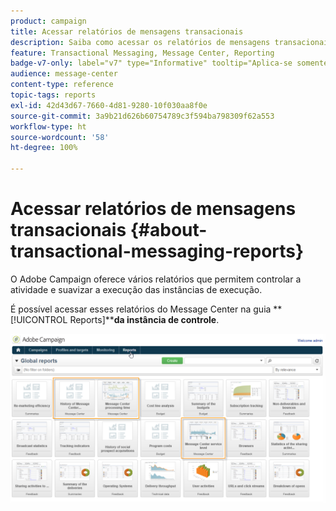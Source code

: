 ```yaml
---
product: campaign
title: Acessar relatórios de mensagens transacionais
description: Saiba como acessar os relatórios de mensagens transacionais do Adobe Campaign Classic
feature: Transactional Messaging, Message Center, Reporting
badge-v7-only: label="v7" type="Informative" tooltip="Aplica-se somente ao Campaign Classic v7"
audience: message-center
content-type: reference
topic-tags: reports
exl-id: 42d43d67-7660-4d81-9280-10f030aa8f0e
source-git-commit: 3a9b21d626b60754789c3f594ba798309f62a553
workflow-type: ht
source-wordcount: '58'
ht-degree: 100%

---
```


# Acessar relatórios de mensagens transacionais {#about-transactional-messaging-reports}



O Adobe Campaign oferece vários relatórios que permitem controlar a atividade e suavizar a execução das instâncias de execução.

É possível acessar esses relatórios do Message Center na guia **[!UICONTROL Reports]****da instância de controle**.

![](assets/messagecenter_reporting_002.png)
